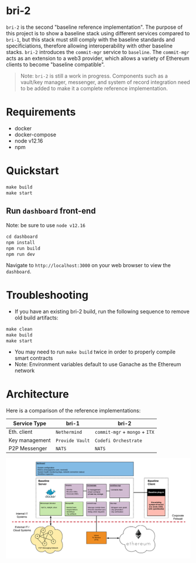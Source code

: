 # bri-2

`bri-2` is the second "baseline reference implementation". The purpose of this project is to show a baseline stack using different services compared to `bri-1`, but this stack must still comply with the baseline standards and specificiations, therefore allowing interoperability with other baseline stacks. `bri-2` introduces the `commit-mgr` service to `baseline`. The `commit-mgr` acts as an extension to a web3 provider, which allows a variety of Ethereum clients to become "baseline compatible". 

> Note: `bri-2` is still a work in progress. Components such as a vault/key manager, messenger, and system of record integration need to be added to make it a complete reference implementation.

# Requirements
- docker
- docker-compose
- node v12.16
- npm

# Quickstart

```
make build
make start
```

## Run `dashboard` front-end

Note: be sure to use `node v12.16`
```
cd dashboard
npm install
npm run build
npm run dev
```

Navigate to `http://localhost:3000` on your web browser to view the `dashboard`.

# Troubleshooting

- If you have an existing bri-2 build, run the following sequence to remove old build artifacts:
```
make clean
make build
make start
```
- You may need to run `make build` twice in order to properly compile smart contracts
- Note: Environment variables default to use Ganache as the Ethereum network

# Architecture

Here is a comparison of the reference implementations:

| Service Type | bri-1 | bri-2 |
| -------- | ----- | ----------- |
| Eth. client | `Nethermind` | `commit-mgr` + `mongo` + `ITX` |
| Key management |`Provide Vault` | `Codefi Orchestrate` |
| P2P Messenger | `NATS` | `NATS` |

![baseline-architecture](./docs/bri-2-stack.png)
